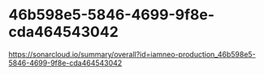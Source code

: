 # 46b598e5-5846-4699-9f8e-cda464543042
https://sonarcloud.io/summary/overall?id=iamneo-production_46b598e5-5846-4699-9f8e-cda464543042
